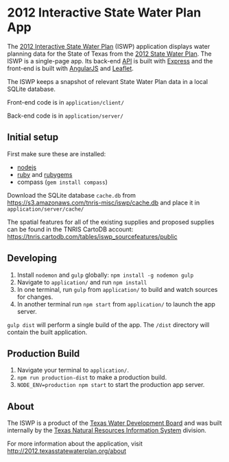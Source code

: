 # 2012 Interactive State Water Plan App

The [2012 Interactive State Water Plan](http://2012.texasstatewaterplan.org/) (ISWP) application displays water planning data for the State of Texas from the [2012 State Water Plan](http://www.twdb.texas.gov/waterplanning/swp/2012/). The ISWP is a single-page app. Its back-end [API](http://texasstatewaterplan.org/api/v1) is built with [Express](http://expressjs.com/) and the front-end is built with [AngularJS](https://angularjs.org/) and [Leaflet](http://leafletjs.com/).

The ISWP keeps a snapshot of relevant State Water Plan data in a local SQLite database.

Front-end code is in `application/client/`

Back-end code is in `application/server/`

## Initial setup

First make sure these are installed:
 - [nodejs](https://nodejs.org/)
 - [ruby](https://www.ruby-lang.org/en/) and [rubygems](https://rubygems.org/pages/download)
 - compass (`gem install compass`)

Download the SQLite database `cache.db` from https://s3.amazonaws.com/tnris-misc/iswp/cache.db and place it in `application/server/cache/`

The spatial features for all of the existing supplies and proposed supplies can be found in the TNRIS CartoDB account: https://tnris.cartodb.com/tables/iswp_sourcefeatures/public

## Developing

1. Install `nodemon` and `gulp` globally: `npm install -g nodemon gulp`
2. Navigate to `application/` and run `npm install`
3. In one terminal, run `gulp` from `application/` to build and watch sources for changes.
4. In another terminal run `npm start` from `application/` to launch the app server.

`gulp dist` will perform a single build of the app. The `/dist` directory will contain the built application.

## Production Build

1. Navigate your terminal to `application/`.
1. `npm run production-dist` to make a production build.
1. `NODE_ENV=production npm start` to start the production app server.


## About

The ISWP is a product of the [Texas Water Development Board](http://www.twdb.texas.gov/) and was built internally by the [Texas Natural Resources Information System](http://tnris.org) division.

For more information about the application, visit http://2012.texasstatewaterplan.org/about

